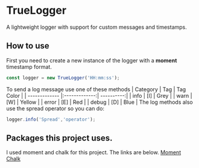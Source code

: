 # TrueLogger
A lightweight logger with support for custom messages and timestamps.
## How to use
First you need to create a new instance of the logger with a **moment** timestamp format.
```javascript
const logger = new TrueLogger('HH:mm:ss');
```
To send a log message use one of these methods
| Category      | Tag           | Tag Color  |
| ------------- |:-------------:| ----------:|
| info          | [I]           | Grey       |
| warn          | [W]           | Yellow     |
| error         | [E]           | Red        |
| debug         | [D]           | Blue       |
The log methods also use the spread operator so you can do:
```javascript
logger.info('Spread','operator');
```
## Packages this project uses.
I used moment and chalk for this project. The links are below.
[Moment](https://www.npmjs.com/package/moment)
[Chalk](https://www.npmjs.com/package/chalk)
